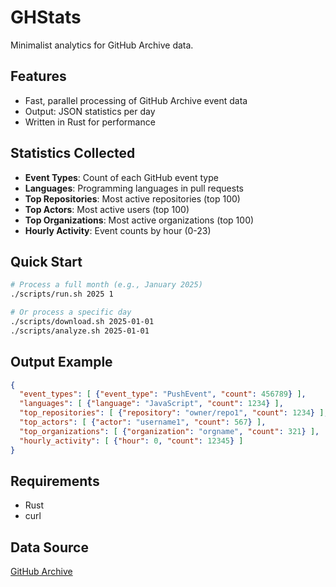 # GHStats

Minimalist analytics for GitHub Archive data.

## Features
- Fast, parallel processing of GitHub Archive event data
- Output: JSON statistics per day
- Written in Rust for performance

## Statistics Collected
- **Event Types**: Count of each GitHub event type
- **Languages**: Programming languages in pull requests
- **Top Repositories**: Most active repositories (top 100)
- **Top Actors**: Most active users (top 100)
- **Top Organizations**: Most active organizations (top 100)
- **Hourly Activity**: Event counts by hour (0-23)

## Quick Start
```sh
# Process a full month (e.g., January 2025)
./scripts/run.sh 2025 1

# Or process a specific day
./scripts/download.sh 2025-01-01
./scripts/analyze.sh 2025-01-01
```

## Output Example
```json
{
  "event_types": [ {"event_type": "PushEvent", "count": 456789} ],
  "languages": [ {"language": "JavaScript", "count": 1234} ],
  "top_repositories": [ {"repository": "owner/repo1", "count": 1234} ],
  "top_actors": [ {"actor": "username1", "count": 567} ],
  "top_organizations": [ {"organization": "orgname", "count": 321} ],
  "hourly_activity": [ {"hour": 0, "count": 12345} ]
}
```

## Requirements
- Rust
- curl

## Data Source
[GitHub Archive](https://www.gharchive.org/)
